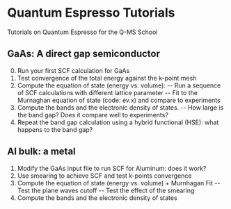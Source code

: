 # Quantum Espresso Tutorials
Tutorials on Quantum Espresso for the Q-MS School 

## GaAs: A direct gap semiconductor
0. Run your first SCF calculation for GaAs
1. Test convergence of the total energy against the k-point mesh
2. Compute the equation of state (energy vs. volume):
-- Run a sequence of SCF calculations with different lattice parameter
-- Fit to the Murnaghan equation of state (code: ev.x) and compare to experiments
3. Compute the bands and the electronic density of states.
-- How large is the band gap? Does it compare well to experiments?
4. Repeat the band gap calculation using a hybrid functional (HSE): what happens to the band gap?

## Al bulk: a metal
1. Modify the GaAs input file to run SCF for Aluminum: does it work?
2. Use smearing to achieve SCF and test k-points convergence 
3. Compute the equation of state (energy vs. volume) + Murnhagan Fit
-- Test the plane waves cutoff 
-- Test the effect of the smearing 
4. Compute the bands and the electronic density of states

